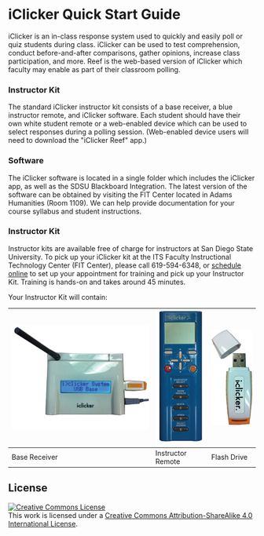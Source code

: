 # iClicker Quick Start Guide

iClicker is an in-class response system used to quickly and easily poll or quiz students during class. iClicker can be used to test comprehension, conduct before-and-after comparisons, gather opinions, increase class participation, and more. Reef is the web-based version of iClicker which faculty may enable as part of their classroom polling.

### Instructor Kit

The standard iClicker instructor kit consists of a base receiver, a blue instructor remote, and iClicker software. Each student should have their own white student remote or a web-enabled device which can be used to select responses during a polling session. (Web-enabled device users will need to download the "iClicker Reef" app.)

### Software

The iClicker software is located in a single folder which includes the iClicker app, as well as the SDSU Blackboard Integration. The latest version of the software can be obtained by visiting the FIT Center located in Adams Humanities (Room 1109). We can help provide documentation for your course syllabus and student instructions.


### Instructor Kit

Instructor kits are available free of charge for instructors at San Diego State University. To pick up your iClicker kit at the ITS Faculty Instructional Technology Center (FIT Center), please call 619-594-6348, or [schedule online](https://fitcenter.acuityscheduling.com/schedule.php?appointmentType=1226211) to set up your appointment for training and pick up your Instructor Kit. Training is hands-on and takes around 45 minutes.

Your Instructor Kit will contain:

| ![](images/baseOn.jpg) | ![](images/iclicker-base-2.png) | ![](images/clicker_USB.jpg)|
| -- | -- | -- |
| Base Receiver | Instructor Remote | Flash Drive |


  
                      


## License

<a rel="license" href="http://creativecommons.org/licenses/by-sa/4.0/"><img alt="Creative Commons License" style="border-width:0" src="https://i.creativecommons.org/l/by-sa/4.0/88x31.png" /></a><br />This work is licensed under a <a rel="license" href="http://creativecommons.org/licenses/by-sa/4.0/">Creative Commons Attribution-ShareAlike 4.0 International License</a>.
